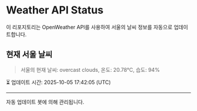 
# Weather API Status

이 리포지토리는 OpenWeather API를 사용하여 서울의 날씨 정보를 자동으로 업데이트합니다.

## 현재 서울 날씨
> 서울의 현재 날씨: overcast clouds, 온도: 20.78°C, 습도: 94%

⏳ 업데이트 시간: 2025-10-05 17:42:05 (UTC)

---
자동 업데이트 봇에 의해 관리됩니다.

